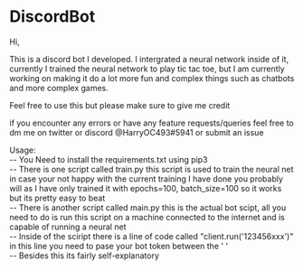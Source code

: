 # DiscordBot

Hi,
  
This is a discord bot I developed. I intergrated a neural network inside of it, currently I trained the neural network to play tic tac toe, but I am currently working on making it do a lot more fun and complex things such as chatbots and more complex games.

Feel free to use this but please make sure to give me credit

if you encounter any errors or have any feature requests/queries feel free to dm me on twitter or discord @HarryOC493#5941 or submit an issue

Usage:  
  -- You Need to install the requirements.txt using pip3  
  -- There is one script called train.py this script is used to train the neural net in case your not happy with the current training I have done you probably will as I have only trained it with epochs=100, batch_size=100 so it works but its pretty easy to beat  
  -- There is another script called main.py this is the actual bot scipt, all you need to do is run this script on a machine connected to the internet and is 
     capable of running a neural net  
  -- Inside of the sciript there is a line of code called "client.run('123456xxx')" in this line you need to pase your bot token between the ' '  
  -- Besides this its fairly self-explanatory  
